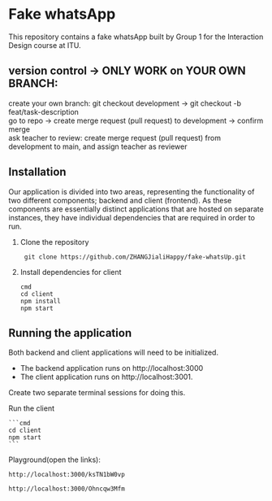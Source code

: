 # Fake whatsApp

This repository contains a fake whatsApp built by Group 1 for the Interaction Design course at ITU.

## version control -> ONLY WORK on YOUR OWN BRANCH:
create your own branch: git checkout development -> git checkout -b feat/task-description <br/>
go to repo -> create merge request (pull request) to development -> confirm merge <br/>
ask teacher to review: create merge request (pull request) from development to main, and assign teacher as reviewer <br/>

## Installation

Our application is divided into two areas, representing the functionality of two different components; backend and client (frontend). As these components are essentially distinct applications that are hosted on separate instances, they have individual dependencies that are required in order to run.

1. Clone the repository

    ``` git clone https://github.com/ZHANGJialiHappy/fake-whatsUp.git```

2. Install dependencies for client

    ```
    cmd
    cd client
    npm install
    npm start
    ```

## Running the application

Both backend and client applications will need to be initialized.

* The backend application runs on http://localhost:3000
* The client application runs on http://localhost:3001.

Create two separate terminal sessions for doing this. <br/>

Run the client

    ```cmd
    cd client
    npm start
    ```
Playground(open the links): 
```
http://localhost:3000/ksTN1bW0vp
```
```
http://localhost:3000/Ohncqw3Mfm
```
